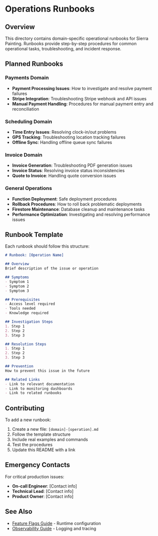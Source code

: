 # Operations Runbooks

## Overview

This directory contains domain-specific operational runbooks for Sierra Painting. Runbooks provide step-by-step procedures for common operational tasks, troubleshooting, and incident response.

## Planned Runbooks

### Payments Domain

- **Payment Processing Issues**: How to investigate and resolve payment failures
- **Stripe Integration**: Troubleshooting Stripe webhook and API issues
- **Manual Payment Handling**: Procedures for manual payment entry and reconciliation

### Scheduling Domain

- **Time Entry Issues**: Resolving clock-in/out problems
- **GPS Tracking**: Troubleshooting location tracking failures
- **Offline Sync**: Handling offline queue sync failures

### Invoice Domain

- **Invoice Generation**: Troubleshooting PDF generation issues
- **Invoice Status**: Resolving invoice status inconsistencies
- **Quote to Invoice**: Handling quote conversion issues

### General Operations

- **Function Deployment**: Safe deployment procedures
- **Rollback Procedures**: How to roll back problematic deployments
- **Firestore Maintenance**: Database cleanup and maintenance tasks
- **Performance Optimization**: Investigating and resolving performance issues

## Runbook Template

Each runbook should follow this structure:

```markdown
# Runbook: [Operation Name]

## Overview
Brief description of the issue or operation

## Symptoms
- Symptom 1
- Symptom 2
- Symptom 3

## Prerequisites
- Access level required
- Tools needed
- Knowledge required

## Investigation Steps
1. Step 1
2. Step 2
3. Step 3

## Resolution Steps
1. Step 1
2. Step 2
3. Step 3

## Prevention
How to prevent this issue in the future

## Related Links
- Link to relevant documentation
- Link to monitoring dashboards
- Link to related runbooks
```

## Contributing

To add a new runbook:

1. Create a new file: `[domain]-[operation].md`
2. Follow the template structure
3. Include real examples and commands
4. Test the procedures
5. Update this README with a link

## Emergency Contacts

For critical production issues:

- **On-call Engineer**: [Contact info]
- **Technical Lead**: [Contact info]
- **Product Owner**: [Contact info]

## See Also

- [Feature Flags Guide](../feature-flags.md) - Runtime configuration
- [Observability Guide](../observability.md) - Logging and tracing
